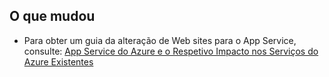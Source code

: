 ## <a name="whats-changed"></a>O que mudou
* Para obter um guia da alteração de Web sites para o App Service, consulte: [App Service do Azure e o Respetivo Impacto nos Serviços do Azure Existentes](http://go.microsoft.com/fwlink/?LinkId=529714)



<!--HONumber=Jan17_HO3-->


